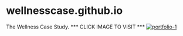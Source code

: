 # wellnesscase.github.io
The Wellness Case Study.      *** CLICK IMAGE TO VISIT ***
[![portfolio-1](https://user-images.githubusercontent.com/65633642/171040001-f6089c6f-5da5-499e-8867-9d5972979d6a.jpg)][1]


[1]:https://datagig.github.io/wellnesscase/
